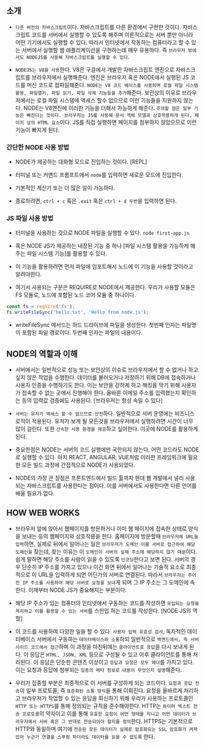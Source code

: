 ## 소개

- `다른 버전의 자바스크립트`이다. 자바스크립트를 다른 환경에서 구현한 것이다. 자바스크립트 코드를 서버에서 실행할 수 있도록 해주며 이론적으로는 서버 뿐만 아니라 어떤 기기에서도 실행할 수 있다. 따라서 인터넷에서 작동하는 컴퓨터라고 할 수 있는 서버에서 실행할 웹 애플리케이션을 구현하는데 매우 유용하다. 즉 `브라우저 밖에서도 NODEJS를 사용해 자바스크립트를 실행할 수 있다`. 

- `NODEJS는 V8을 사용`한다. V8은 구글에서 개발한 자바스크립트 엔진으로 자바스크립트를 브라우저에서 실행해준다. 엔진은 브라우저 혹은 NODE에서 실행된 JS 코드를 머신 코드로 컴파일해준다. `NODE는 V8 코드 베이스를 사용하며 로컬 파일 시스템 활용, 파일열기, 파일 읽기, 파일 삭제 기능등을 추가`해준다. 보안상의 이유로 브라우저에서는 로컬 파일 시스템에 액세스 할수 없으므로 이런 기능들을 지원하지 않는다. NODE는 V8엔진에 이러한 기능을 더해서 가능하게 해준다. `주의할 점은 일부 기능은 빠진다는 것이다. 브라우저는 JS를 사용해 문서 객체 모델과 상호작용하게 된다. 페이지 상의 HTML 요소`이다. JS를 직접 실행하면 페이지를 첨부하지 않았으므로 이런 기능이 빠지게 된다. 

### 간단한 NODE 사용 방법

- NODE가 제공하는 대화형 모드로 진입하는 것이다. [REPL]

- 터미널 또는 커맨드 프롬프트에서 `node`를 입력하면 새로운 모드에 진입한다.
- 기본적인 계산기 또는 더 많은 일이 가능하다.
- 종료하려면, `ctrl + c` 혹은 `.exit` 혹은 `ctrl + d 두번`을 입력하면 된다.

### JS 파일 사용 방법

- 터미널을 사용하는 것으로 NODE 파일을 실행할 수 있다.
`node first-app.js`
- 혹은 NODE JS가 제공하는 내장된 기능 중 하나 [파일 시스템 활용을 가능하게 해주는 파일 시스템 기능]를 활용할 수 있다.

- 이 기능을 활용하려면 먼저 파일에 임포트해서 노드에 이 기능을 사용할 것이라고 알려야한다. 

- 여기서 사용되는 구문은 REQUIRE로 NODE에서 제공한다. 우리가 사용할 모듈은 FS 모듈로, 노드에 포함된 노드 코어 모듈 중 하나이다. 

```js
const fs = require('fs');
fs.writeFileSync('hello.txt', 'Hello from node.js');
```
- writeFileSync 메서드는 하드 드라이브에 파일을 생성한다. 첫번째 인자는 파일명이 포함된 파일 경로이다. 두번째 인자는 파일의 내용이다. 

## NODE의 역할과 이해

- 서버에서는 일반적으로 성능 또는 보안상의 이슈로 브라우저에서 할 수 없거나 하고싶지 않은 작업을 수행한다. 데이터를 불러오거나 저장하기 위해 DB에 접속하거나 사용자 인증을 수행하기도 한다. 이는 보안을 강하게 하고 해킹을 막기 위해 사용자가 접속할 수 없는 곳에서 진행해야 한다. 올바른 이메일 주소를 입력했는지 확인하는 등의 입력값 검증에도 사용된다. [브라우저는 항상 속일 수 있다]

- `서버는 유저가 액세스 할 수 없으므로 안전`하다. 일반적으로 서버 운영에는 비즈니스 로직이 적용된다. 유저가 보게 될 모든것을 브라우저에서 실행하려면 시간이 너무 많이 걸린다. 또한 `신속한 사용 환경을 제공`하고 싶어한다. 이곳에 NODE를 활용하게 된다. 

- 중요한점은 NODE는 서버의 코드 실행에만 국한되지 않는다. 어떤 코드라도 NODE로 실행할 수 있다. 마치 REACT, ANGULAR, VUE처럼 이러한 프레임워크에 필요한 모든 빌드 과정에 간접적으로 NODE가 사용되었다.

- NODE의 가장 큰 장점은 프론트엔드에서 빌드 툴까지 현대 웹 개발에서 널리 사용되는 자바스크립트를 사용한다는 점이다. 이를 서버에서도 사용한다면 다른 언어를 배울 필요가 없다.

## HOW WEB WORKS

- 브라우저 앞에 앉아서 웹페이지를 방문하거나 이미 웹 페이지에 접속한 상태로 양식을 보내는 등의 웹페이지와 상호작용을 한다. 홈페이지에 방문할때 `브라우저에 URL을 입력`하면, 실제로 뒤에서 일어나는 일은 `브라우저가 도메인 이름 서버로 접근하여 해당 도메인을` 찾는데, 찾는 이유는 이 `도메인이 서버의 실제 주소에 해당하지 않기 때문`이다. 쉽게 말하면 해당 주소를 사람이 읽을 수 있도록 `인코딩`한다고 보면 된다. 서버의 경우 단순히 IP 주소를 가지고 있으나 이건 화면 뒤에서 일어나는 기술적 요소로 최종적으로 이 URL을 입력하게 되면 어딘가의 서버로 연결된다. 따라서 `브라우저는 주어진 IP 주소를 사용하여 해당 서버로 요청을 보내`게 되며 그 IP 주소는 그 도메인에 속한다. 이제부터 NODE JS가 중요해지는 부분이다.

- 해당 IP 주소가 있는 컴퓨터의 인터넷에서 구동하는 코드를 작성하면 `유입되는 요청을 처리하고 이를 활용할 수 있는 서버`를 스핀업 하는 코드를 작성한다. [NODE JS의 역할]

- 이 코드를 사용하여 다양한 일을 할 수 있다. `사용자 입력 유효성 검사`, 독자적인 데이터베이스 서버에서 구동하는 `데이터베이스와 소통`하되 일반적으로 `백엔드에서, 즉 서버 사이드 코드에서 접근`하며 이 과정을 마친뒤에는 `클라이언트로 응답`을 다시 보내게 된다. 이 응답은 `HTML, JSON, XML` 등으로 구성될 수 있고 이후 클라이언트를 통해 처리된다. 이 응답은 단순한 콘텐츠 이상이고 `응답과 요청은 모두 헤더`를 가지고 있다. 이는 요청과 응답에 첨부되는 `일종의 메타 정보로 내용이 무엇인지 설명`해준다.

- 우리가 집중할 부분은 최종적으로 이 서버를 구성하게 되는 코드이다. `요청과 응답 전송`이 일부 프로토콜, 즉 `표준화된 소통 방식`을 통해 이뤄진다. 요청을 올바르게 처리하고 브라우저가 작업할 수 있는 응답을 회신하기 위해 우리가 사용하는 프로토콜인 `HTTP 또는 HTTPS`를 통해 정의되는 규칙을 준수해야한다. HTTP는 `하이퍼 텍스트 전송 프로토콜`의 약자이고 이를 통해 `유효한 요청이 어떤 형태를 지니고 어떤 데이터가 브라우저에서 서버 혹은 그 반대로 전송되어야 할지를 정의`한다. HTTPS는 기본적으로 HTTP와 동일하며 여기에 `전송된 모든 데이터가 실제로 암호화되는 SSL 암호화가 켜져있어 누군가 연결을 스푸핑 하더라도 데이터를 읽을 수 없도록` 한다. 
